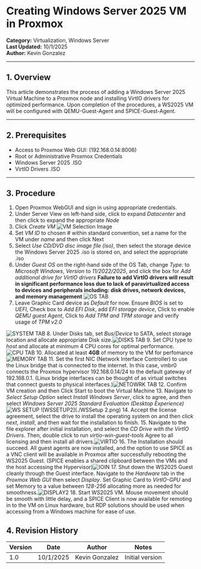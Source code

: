 # Creating Windows Server 2025 VM in Proxmox
**Category:** Virtualization, Windows Server  
**Last Updated:** 10/1/2025  
**Author:** Kevin Gonzalez  

---

## 1. Overview
This article demonstrates the process of adding a Windows Server 2025 Virtual Machine to a Proxmox node and installing VirtIO drivers for optimized performance. Upon completion of the procedures, a WS2025 VM will be configured with QEMU-Guest-Agent and SPICE-Guest-Agent.

---

## 2. Prerequisites

- Access to Proxmox Web GUI: (192.168.0.14:8006)  
- Root or Administrative Proxmox Credentials  
- Windows Server 2025 .ISO
- VirtIO Drivers .ISO

---

## 3. Procedure

1. Open Proxmox WebGUI and sign in using appropriate credentials.
2. Under Server View on left-hand side, click to expand *Datacenter* and then click to expand the appropriate *Node* 
3.  Click *Create VM* ![VM Selection Image](./VMSelect.png)
4. Set *VM ID* to chosen # within standard convention, set a name for the VM under *name* and then click Next
5. Select *Use CD/DVD disc image file (iso)*, then select the storage device the Windows Server 2025 .iso is stored on, and select the appropriate .iso
6. Under *Guest OS* on the right-hand side of the OS Tab, change *Type:* to *Microsoft Windows*, *Version* to *11/2022/2025*, and click the box for *Add additional drive for VirtIO drivers*
	 **Failure to add VirtIO drivers will result in significant performance loss due to lack of paravirtualized access to devices and peripherals including: disk drives, network devices, and memory management** ![OS TAB](./OSSETUP.png)
7. Leave Graphic Card device as *Default* for now. Ensure *BIOS*  is set to *UEFI*, Check box to *Add EFI Disk*, add *EFI storage device*, Click to enable *QEMU guest Agent*,  Click to *Add TPM and TPM storage* and verify usage of *TPM v2.0* 

![SYSTEM TAB](./SYSTEM.png)
8. Under Disks tab, set *Bus/Device* to SATA, select storage location and allocate appropriate Disk size.![DISKS TAB](./Disks.png)
9. Set CPU type to *host* and allocate at minimum 4 CPU cores for optimal performance.![CPU TAB](./CPU.png)
10. Allocated at least **4GB** of memory to the VM for perfomance ![MEMORY TAB](./MEMORY.png)
11. Set the first NIC (Network Interface Controller) to use the Linux bridge that is connected to the internet. In this case, vmbr0 connects the Proxmox hypervisor 192.168.0.14/24 to the default gateway of 192.168.0.1. (Linux bridge interfaces can be thought of as virtual switches that connect guests to physical interfaces.)![NETOWRK TAB](Network.png)
12. Confirm VM creation and then Click Start to boot the Virtual Machine
13. Navigate to *Select Setup Option* select *Install Windows Server*, click to agree, and then select *Windows Server 2025 Standard Evaluation (Desktop Experience)*![WS SETUP](WSSetup.png) ![WSSETUP2](./WSSetup 2.png)
14. Accept the license agreement, select the drive to install the operating system on and then click *next*, *install*, and then wait for the installation to finish.
15. Navigate to the file explorer after initial installation, and select the *CD Drive with the VirtIO Drivers*. Then, double click to run *virtio-win-guest-tools* Agree to all licensing and then install all drivers.![VIRTIO](virtioguest.png)
16. The Installation should succeed. All guest agents are now installed, and the option to use SPICE as a VNC client will be available in Proxmox after successfully rebooting the WS2025 Guest. (SPICE enables a shared clipboard between the VMs and the host accessing the Hypervisor)![IOIN](IOIN.png)
17. Shut down the WS2025 Guest cleanly through the Guest interface. Navigate to the *Hardware* tab in the *Proxmox Web GUI* then select *Display*. Set Graphic Card to *VirtIO-GPU* and set Memory to a value between *128-256* allocating more as needed for smoothness.![DISPLAY2](DISPLAY2.png)
18. Start WS2025 VM. Mouse movement should be smooth with little delay, and a SPICE Client is now available for remoting in to the VM on Linux hardware, but RDP solutions should be used when accessing from a Windows machine for ease of use.

## 4. Revision History
| Version | Date      | Author         | Notes           |
| ------- | --------- | -------------- | --------------- |
| 1.0     | 10/1/2025 | Kevin Gonzalez | Initial version |
